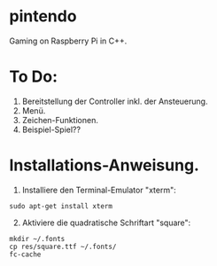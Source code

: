 # pintendo
Gaming on Raspberry Pi in C++.

# To Do:
1. Bereitstellung der Controller inkl. der Ansteuerung.
2. Menü.
3. Zeichen-Funktionen.
4. Beispiel-Spiel??


# Installations-Anweisung.
1. Installiere den Terminal-Emulator "xterm":
```
sudo apt-get install xterm
```

2. Aktiviere die quadratische Schriftart "square":
```
mkdir ~/.fonts
cp res/square.ttf ~/.fonts/
fc-cache
```
